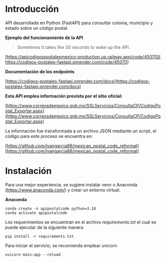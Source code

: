 # Introducción

API desarrollada en Python (FastAPI) para consultar colonia, municipio y estado sobre un código postal.

**Ejemplo del funcionamiento de la API** 
> Sometimes it takes like 30 seconds to wake up the API.

[https://apicodigospostalesmexico-production.up.railway.app/code/45070]( https://codigos-postales-fastapi.onrender.com/code/45070)

**Documentación de los endpoints**

[https://codigos-postales-fastapi.onrender.com/docs](https://codigos-postales-fastapi.onrender.com/docs)

**Esta API emplea información provista por el sitio oficial:**

[https://www.correosdemexico.gob.mx/SSLServicios/ConsultaCP/CodigoPostal_Exportar.aspx](https://www.correosdemexico.gob.mx/SSLServicios/ConsultaCP/CodigoPostal_Exportar.aspx)

La información fue transformada a un archivo JSON mediante un script, el código para este proceso se encuentra en: 

[https://github.com/ivangarcia88/mexican_postal_code_reformat](https://github.com/ivangarcia88/mexican_postal_code_reformat)


# Instalación

Para una mejor experiencia, se sugiere instalar venv o Anaconda (https://www.anaconda.com/) y crear un entorno virtual.

**Anaconda**

```plaintext
conda create -n apipostalcode python=3.10
conda activate apipostalcode
```
Los requerimentos se encuentran en el archivo _requirements.txt_ el cual se puede ejecutar de la siguiente manera

```plaintext
pip install -r requirements.txt
```

Para iniciar el servicio, se recomienda emplear uvicorn

```plaintext
uvicorn main:app --reload
```
